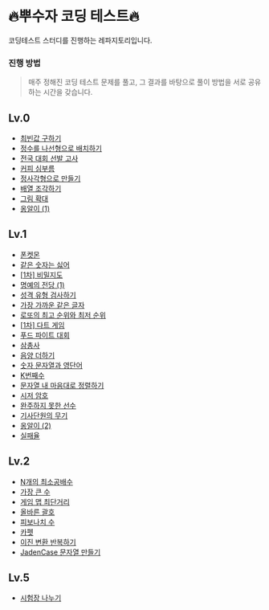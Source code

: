 # 🔥뿌수자 코딩 테스트🔥
코딩테스트 스터디를 진행하는 레파지토리입니다.

### 진행 방법
> 매주 정해진 코딩 테스트 문제를 풀고, 그 결과를 바탕으로 풀이 방법을 서로 공유하는 시간을 갖습니다.

## Lv.0
- [최빈값 구하기](https://school.programmers.co.kr/learn/courses/30/lessons/120812)
- [정수를 나선형으로 배치하기](https://school.programmers.co.kr/learn/courses/30/lessons/181832)
- [전국 대회 선발 고사](https://school.programmers.co.kr/learn/courses/30/lessons/181851)
- [커피 심부름](https://school.programmers.co.kr/learn/courses/30/lessons/181837)
- [정사각형으로 만들기](https://school.programmers.co.kr/learn/courses/30/lessons/181830)
- [배열 조각하기](https://school.programmers.co.kr/learn/courses/30/lessons/181893)
- [그림 확대](https://school.programmers.co.kr/learn/courses/30/lessons/181836)
- [옹알이 (1)](https://school.programmers.co.kr/learn/courses/30/lessons/120956)

## Lv.1
- [폰켓몬](https://school.programmers.co.kr/learn/courses/30/lessons/1845)
- [같은 숫자는 싫어](https://school.programmers.co.kr/learn/courses/30/lessons/12906)
- [[1차] 비밀지도](https://school.programmers.co.kr/learn/courses/30/lessons/17681)
- [명예의 전당 (1)](https://school.programmers.co.kr/learn/courses/30/lessons/138477)
- [성격 유형 검사하기](https://school.programmers.co.kr/learn/courses/30/lessons/118666)
- [가장 가까운 같은 글자](https://school.programmers.co.kr/learn/courses/30/lessons/142086)
- [로또의 최고 순위와 최저 순위](https://school.programmers.co.kr/learn/courses/30/lessons/77484)
- [[1차] 다트 게임](https://school.programmers.co.kr/learn/courses/30/lessons/17682)
- [푸드 파이트 대회](https://school.programmers.co.kr/learn/courses/30/lessons/134240)
- [삼총사](https://school.programmers.co.kr/learn/courses/30/lessons/131705)
- [음양 더하기](https://school.programmers.co.kr/learn/courses/30/lessons/76501)
- [숫자 문자열과 영단어](https://school.programmers.co.kr/learn/courses/30/lessons/81301)
- [K번째수](https://school.programmers.co.kr/learn/courses/30/lessons/42748)
- [문자열 내 마음대로 정렬하기](https://school.programmers.co.kr/learn/courses/30/lessons/12915)
- [시저 암호](https://school.programmers.co.kr/learn/courses/30/lessons/12926)
- [완주하지 못한 선수](https://school.programmers.co.kr/learn/courses/30/lessons/42576)
- [기사단원의 무기](https://school.programmers.co.kr/learn/courses/30/lessons/136798)
- [옹알이 (2)](https://school.programmers.co.kr/learn/courses/30/lessons/133499)
- [실패율](https://school.programmers.co.kr/learn/courses/30/lessons/42889)
  
## Lv.2
- [N개의 최소공배수](https://school.programmers.co.kr/learn/courses/30/lessons/12953)
- [가장 큰 수](https://school.programmers.co.kr/learn/courses/30/lessons/42746)
- [게임 맵 최단거리](https://school.programmers.co.kr/learn/courses/30/lessons/1844)
- [올바른 괄호](https://school.programmers.co.kr/learn/courses/30/lessons/12909)
- [피보나치 수](https://school.programmers.co.kr/learn/courses/30/lessons/12945)
- [카펫](https://school.programmers.co.kr/learn/courses/30/lessons/42842)
- [이진 변환 반복하기](https://school.programmers.co.kr/learn/courses/30/lessons/70129)
- [JadenCase 문자열 만들기](https://school.programmers.co.kr/learn/courses/30/lessons/12951)

## Lv.5
- [시험장 나누기](https://school.programmers.co.kr/learn/courses/30/lessons/81305)
